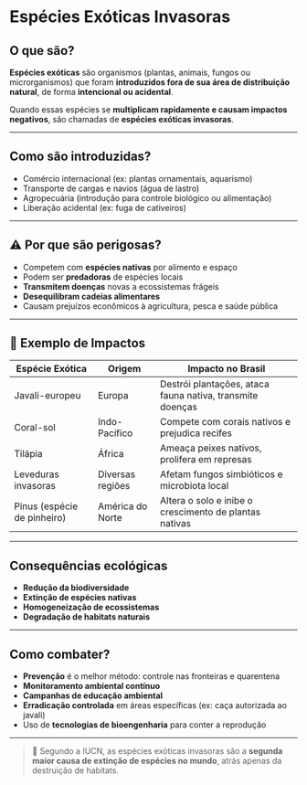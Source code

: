 #  Espécies Exóticas Invasoras

## O que são?

**Espécies exóticas** são organismos (plantas, animais, fungos ou microrganismos) que foram **introduzidos fora de sua área de distribuição natural**, de forma **intencional ou acidental**.

Quando essas espécies se **multiplicam rapidamente e causam impactos negativos**, são chamadas de **espécies exóticas invasoras**.

---

##  Como são introduzidas?

- Comércio internacional (ex: plantas ornamentais, aquarismo)
- Transporte de cargas e navios (água de lastro)
- Agropecuária (introdução para controle biológico ou alimentação)
- Liberação acidental (ex: fuga de cativeiros)

---

## ⚠️ Por que são perigosas?

- Competem com **espécies nativas** por alimento e espaço
- Podem ser **predadoras** de espécies locais
- **Transmitem doenças** novas a ecossistemas frágeis
- **Desequilibram cadeias alimentares**
- Causam prejuízos econômicos à agricultura, pesca e saúde pública

---

## 🧪 Exemplo de Impactos

| Espécie Exótica       | Origem            | Impacto no Brasil                                     |
|------------------------|-------------------|--------------------------------------------------------|
| Javali-europeu         | Europa            | Destrói plantações, ataca fauna nativa, transmite doenças |
| Coral-sol              | Indo-Pacífico     | Compete com corais nativos e prejudica recifes        |
| Tilápia                | África            | Ameaça peixes nativos, prolifera em represas          |
| Leveduras invasoras    | Diversas regiões  | Afetam fungos simbióticos e microbiota local          |
| Pinus (espécie de pinheiro) | América do Norte | Altera o solo e inibe o crescimento de plantas nativas |

---

##  Consequências ecológicas

- **Redução da biodiversidade**
- **Extinção de espécies nativas**
- **Homogeneização de ecossistemas**
- **Degradação de habitats naturais**

---

## Como combater?

- **Prevenção** é o melhor método: controle nas fronteiras e quarentena
- **Monitoramento ambiental contínuo**
- **Campanhas de educação ambiental**
- **Erradicação controlada** em áreas específicas (ex: caça autorizada ao javali)
- Uso de **tecnologias de bioengenharia** para conter a reprodução

---

> 📌 Segundo a IUCN, as espécies exóticas invasoras são a **segunda maior causa de extinção de espécies no mundo**, atrás apenas da destruição de habitats.
